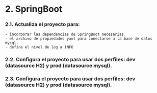 # 2. SpringBoot

### 2.1. Actualiza el proyecto para:
	- incorporar las dependencias de SpringBoot necesarias.
	- el archivo de propiedades yaml para conectarse a la base de datos mysql.
	- define el nivel de log a INFO
### 2.2. Configura el proyecto para usar dos perfiles: dev (datasource H2) y prod (datasource mysql).
### 2.3. Configura el proyecto para usar dos perfiles: dev (datasource H2) y prod (datasource mysql).
